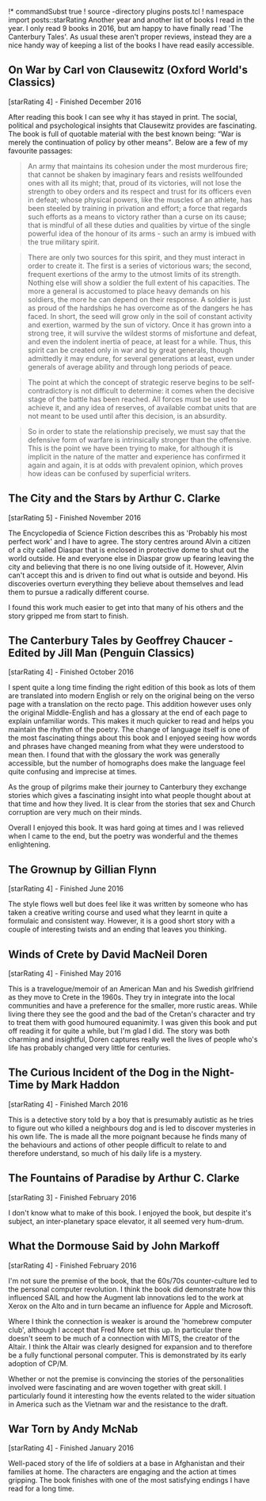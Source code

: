!* commandSubst true
! source -directory plugins posts.tcl
! namespace import posts::starRating
Another year and another list of books I read in the year.  I only read 9 books in 2016, but am happy to have finally read 'The Canterbury Tales'.  As usual these aren't proper reviews, instead they are a nice handy way of keeping a list of the books I have read easily accessible.

## On War by Carl von Clausewitz (Oxford World's Classics)

[starRating 4] - Finished December 2016

After reading this book I can see why it has stayed in print.  The social, political and psychological insights that Clausewitz provides are fascinating.  The book is full of quotable material with the best known being: <q>War is merely the continuation of policy by other means</q>. Below are a few of my favourite passages:

>An army that maintains its cohesion under the most murderous fire; that cannot be shaken by imaginary fears and resists wellfounded ones with all its might; that, proud of its victories, will not lose the strength to obey orders and its respect and trust for its officers even in defeat; whose physical powers, like the muscles of an athlete, has been steeled by training in privation and effort; a force that regards such efforts as a means to victory rather than a curse on its cause; that is mindful of all these duties and qualities by virtue of the single powerful idea of the honour of its arms - such an army is imbued with the true military spirit.

>There are only two sources for this spirit, and they must interact in order to create it.  The first is a series of victorious wars; the second, frequent exertions of the army to the utmost limits of its strength.  Nothing else will show a soldier the full extent of his capacities.  The more a general is accustomed to place heavy demands on his soldiers, the more he can depend on their response.  A soldier is just as proud of the hardships he has overcome as of the dangers he has faced.  In short, the seed will grow only in the soil of constant activity and exertion, warmed by the sun of victory.  Once it has grown into a strong tree, it will survive the wildest storms of misfortune and defeat, and even the indolent inertia of peace, at least for a while.  Thus, this spirit can be created only in war and by great generals, though admittedly it may endure, for several generations at least, even under generals of average ability and through long periods of peace.

>The point at which the concept of strategic reserve begins to be self-contradictory is not difficult to determine: it comes when the decisive stage of the battle has been reached.  All forces must be used to achieve it, and any idea of reserves, of available combat units that are not meant to be used until after this decision, is an absurdity.

>So in order to state the relationship precisely, we must say that the defensive form of warfare is intrinsically stronger than the offensive.  This is the point we have been trying to make, for although it is implicit in the nature of the matter and experience has confirmed it again and again, it is at odds with prevalent opinion, which proves how ideas can be confused by superficial writers.


## The City and the Stars by Arthur C. Clarke

[starRating 5] - Finished November 2016

The Encyclopedia of Science Fiction describes this as 'Probably his most perfect work' and I have to agree.  The story centres around Alvin a citizen of a city called Diaspar that is enclosed in protective dome to shut out the world outside.  He and everyone else in Diaspar grow up fearing leaving the city and believing that there is no one living outside of it.  However, Alvin can't accept this and is driven to find out what is outside and beyond.  His discoveries overturn everything they believe about themselves and lead them to pursue a radically different course.

I found this work much easier to get into that many of his others and the story gripped me from start to finish.

## The Canterbury Tales by Geoffrey Chaucer - Edited by Jill Man (Penguin Classics)

[starRating 4] - Finished October 2016

I spent quite a long time finding the right edition of this book as lots of them are translated into modern English or rely on the original being on the verso page with a translation on the recto page.  This addition however uses only the original Middle-English and has a glossary at the end of each page to explain unfamiliar words.  This makes it much quicker to read and helps you maintain the rhythm of the poetry.  The change of language itself is one of the most fascinating things about this book and I enjoyed seeing how words and phrases have changed meaning from what they were understood to mean then.  I found that with the glossary the work was generally accessible, but the number of homographs does make the language feel quite confusing and imprecise at times.

As the group of pilgrims make their journey to Canterbury they exchange stories which gives a fascinating insight into what people thought about at that time and how they lived.  It is clear from the stories that sex and Church corruption are very much on their minds.

Overall I enjoyed this book.  It was hard going at times and I was relieved when I came to the end, but the poetry was wonderful and the themes enlightening.

## The Grownup by Gillian Flynn

[starRating 4] - Finished June 2016

The style flows well but does feel like it was written by someone who has taken a creative writing course and used what they learnt in quite a formulaic and consistent way. However, it is a good short story with a couple of interesting twists and an ending that leaves you thinking.

## Winds of Crete by David MacNeil Doren

[starRating 4] - Finished May 2016

This is a travelogue/memoir of an American Man and his Swedish girlfriend as they move to Crete in the 1960s.  They try in integrate into the local communities and have a preference for the smaller, more rustic areas.  While living there they see the good and the bad of the Cretan's character and try to treat them with good humoured equanimity.  I was given this book and put off reading it for quite a while, but I'm glad I did.  The story was both charming and insightful, Doren captures really well the lives of people who's life has probably changed very little for centuries.

## The Curious Incident of the Dog in the Night-Time by Mark Haddon

[starRating 4] - Finished March 2016

This is a detective story told by a boy that is presumably autistic as he tries to figure out who killed a neighbours dog and is led to discover mysteries in his own life.  The is made all the more poignant because he finds many of the behaviours and actions of other people difficult to relate to and therefore understand, so much of his daily life is a mystery.

## The Fountains of Paradise by Arthur C. Clarke

[starRating 3] - Finished February 2016

I don't know what to make of this book.  I enjoyed the book, but despite it's subject, an inter-planetary space elevator, it all seemed very hum-drum.

## What the Dormouse Said by John Markoff

[starRating 4] - Finished February 2016

I'm not sure the premise of the book, that the 60s/70s counter-culture led to the personal computer revolution.  I think the book did demonstrate how this influenced SAIL and how the Augment lab innovations led to the work at Xerox on the Alto and in turn became an influence for Apple and Microsoft.

Where I think the connection is weaker is around the 'homebrew computer club', although I accept that Fred More set this up.  In particular there doesn't seem to be much of a connection with MITS, the creator of the Altair.  I think the Altair was clearly designed for expansion and to therefore be a fully functional personal computer.  This is demonstrated by its early adoption of CP/M.

Whether or not the premise is convincing the stories of the personalities involved were fascinating and are woven together with great skill.  I particularly found it interesting how the events related to the wider situation in America such as the Vietnam war and the resistance to the draft.

## War Torn by Andy McNab

[starRating 4] - Finished January 2016

Well-paced story of the life of soldiers at a base in Afghanistan and their families at home.  The characters are engaging and the action at times gripping.  The book finishes with one of the most satisfying endings I have read for a long time.
